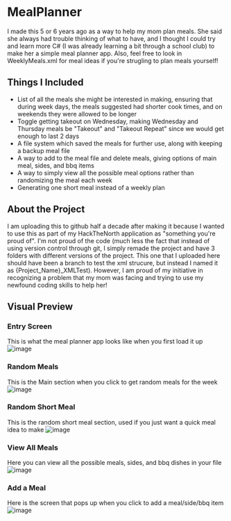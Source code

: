 # MealPlanner
I made this 5 or 6 years ago as a way to help my mom plan meals. She said she always had trouble thinking of what to have, and I thought I could try and learn more C# (I was already learning a bit through a school club) to make her a simple meal planner app. 
Also, feel free to look in WeeklyMeals.xml for meal ideas if you're strugling to plan meals yourself!

## Things I Included
- List of all the meals she might be interested in making, ensuring that during week days, the meals suggested had shorter cook times, and on weekends they were allowed to be longer
- Toggle getting takeout on Wednesday, making Wednesday and Thursday meals be "Takeout" and "Takeout Repeat" since we would get enough to last 2 days
- A file system which saved the meals for further use, along with keeping a backup meal file
- A way to add to the meal file and delete meals, giving options of main meal, sides, and bbq items
- A way to simply view all the possible meal options rather than randomizing the meal each week
- Generating one short meal instead of a weekly plan

## About the Project
I am uploading this to github half a decade after making it because I wanted to use this as part of my HackTheNorth application as "something you're proud of". I'm not proud of the code (much less the fact that instead of using version control through git, I simply remade the project and have 3 folders with different versions of the project. This one that I uploaded here should have been a branch to test the xml strucure, but instead I named it as {Project_Name}_XMLTest). However, I am proud of my initiative in recognizing a problem that my mom was facing and trying to use my newfound coding skills to help her!

## Visual Preview
### Entry Screen
This is what the meal planner app looks like when you first load it up
![image](https://github.com/HagOrMan/MealPlanner/assets/86536365/e2c3e836-4d94-4c4f-b687-69e5322d9ce3)

### Random Meals
This is the Main section when you click to get random meals for the week
![image](https://github.com/HagOrMan/MealPlanner/assets/86536365/034833ab-da43-45b9-87d7-30acd57e3f07)

### Random Short Meal
This is the random short meal section, used if you just want a quick meal idea to make
![image](https://github.com/HagOrMan/MealPlanner/assets/86536365/0ef59b3f-7b57-4d80-b68d-512153706cbe)

### View All Meals
Here you can view all the possible meals, sides, and bbq dishes in your file
![image](https://github.com/HagOrMan/MealPlanner/assets/86536365/ef0d5d42-abfc-4463-9f17-e4db6bc7343e)

### Add a Meal
Here is the screen that pops up when you click to add a meal/side/bbq item
![image](https://github.com/HagOrMan/MealPlanner/assets/86536365/1c9fa730-dfa2-4b98-992a-75d609b5a2e5)


